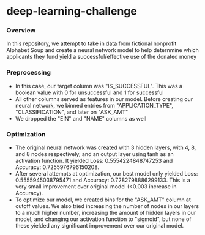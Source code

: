 # deep-learning-challenge

### Overview
In this repository, we attempt to take in data from fictional nonprofit Alphabet Soup and create a neural network model to help deternmine which applicants they fund yield a successful/effective use of the donated money

### Preprocessing
* In this case, our target column was "IS_SUCCESSFUL". This was a boolean value with 0 for unsuccessful and 1 for successful
* All other columns served as features in our model. Before creating our neural network, we binned entries from "APPLICATION_TYPE", "CLASSIFICATION", and later on "ASK_AMT"
* We dropped the "EIN" and "NAME" columns as well

### Optimization
* The original neural network was created with 3 hidden layers, with 4, 8, and 8 nodes respectively, and an output layer using tanh as an activation function. It yielded Loss: 0.5554224848747253 and Accuracy: 0.7255976796150208.
* After several attempts at optimization, our best model only yielded Loss: 0.5555945038795471 and Accuracy: 0.7282798886299133. This is a very small improvement over original model (<0.003 increase in Accuracy).
* To optimize our model, we created bins for the "ASK_AMT" column at cutoff values. We also tried increasing the number of nodes in our layers to a much higher number, increasing the amount of hidden layers in our model, and changing our activation function to "sigmoid", but none of these yielded any significant improvement over our original model.
